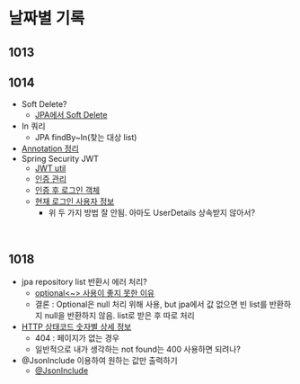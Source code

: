 # 날짜별 기록

## 1013

## 1014
- Soft Delete?
  - [JPA에서 Soft Delete](https://velog.io/@nmrhtn7898/JPA-JPA-Hibernate-%EA%B8%B0%EB%B0%98%EC%9D%98-%EA%B0%9C%EB%B0%9C-%ED%99%98%EA%B2%BD%EC%97%90%EC%84%9C-Soft-Delete-%EA%B5%AC%ED%98%84%ED%95%98%EA%B8%B0)
- In 쿼리
  - JPA findBy~In(찾는 대상 list)
- [Annotation 정리](https://velog.io/@gillog/Spring-Annotation-%EC%A0%95%EB%A6%AC)
- Spring Security JWT
  - [JWT util](https://velog.io/@dhk22/Spring-Security-%ED%86%A0%ED%81%B0%EB%B0%A9%EC%8B%9D-%EC%9D%B8%EC%A6%9D-JWT)
  - [인증 관리](https://velog.io/@_koiil/SpringBoot-JWT%EB%A1%9C-%EC%9D%B8%EC%A6%9D-%EA%B4%80%EB%A6%AC%ED%95%98%EA%B8%B0)
  - [인증 후 로그인 객체](https://djunnni.gitbook.io/springboot/2019-11-30)
  - [현재 로그인 사용자 정보](https://itstory.tk/entry/Spring-Security-%ED%98%84%EC%9E%AC-%EB%A1%9C%EA%B7%B8%EC%9D%B8%ED%95%9C-%EC%82%AC%EC%9A%A9%EC%9E%90-%EC%A0%95%EB%B3%B4-%EA%B0%80%EC%A0%B8%EC%98%A4%EA%B8%B0)
    - 위 두 가지 방법 잘 안됨. 아마도 UserDetails 상속받지 않아서?
 
 </br>
 
## 1018
- jpa repository list 반환시 에러 처리?
  - [optional<~<list>> 사용이 좋지 못한 이유](https://velog.io/@hnsoo/JPA-%EC%9E%98%EB%AA%BB%EB%90%9C-%ED%91%9C%ED%98%84-OptionalListobject)
  - 결론 : Optional은 null 처리 위해 사용, but jpa에서 값 없으면 빈 list를 반환하지 null을 반환하지 않음. list로 받은 후 따로 처리
- [HTTP 상태코드 숫자별 상세 정보](https://ko.wikipedia.org/wiki/HTTP_%EC%83%81%ED%83%9C_%EC%BD%94%EB%93%9C)
    - 404 : 페이지가 없는 경우
    - 일반적으로 내가 생각하는 not found는 400 사용하면 되려나?
- @JsonInclude 이용하여 원하는 값만 출력하기
    - [@JsonInclude](https://alwayspr.tistory.com/m/31)
